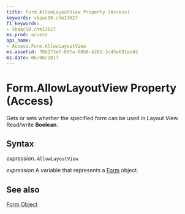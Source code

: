```yaml
---
title: Form.AllowLayoutView Property (Access)
keywords: vbaac10.chm13627
f1_keywords:
- vbaac10.chm13627
ms.prod: access
api_name:
- Access.Form.AllowLayoutView
ms.assetid: 70b273ef-60fa-00b8-b262-3c45e691ed42
ms.date: 06/08/2017
---
```



# Form.AllowLayoutView Property (Access)

Gets or sets whether the specified form can be used in Layout View. Read/write  **Boolean**.


## Syntax

 _expression_. `AllowLayoutView`

 _expression_ A variable that represents a [Form](Access.Form.md) object.


## See also


[Form Object](Access.Form.md)

